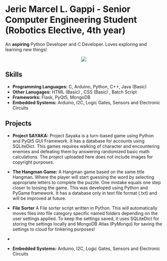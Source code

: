 # Jeric Marcel L. Gappi - Senior Computer Engineering Student (Robotics Elective, 4th year)
An **aspiring** Python Developer and C Developer. Loves exploring and learning new things!
 <!-- <img src="https://github-stats-alpha.vercel.app/api?username=75marsel&cc=22272e&tc=37BCF6&ic=fff&bc=0000"> -->
 <p align=center>
 <img src="https://github-stats-alpha.vercel.app/api?username=75marsel&cc=B0E1C3&tc=000000&ic=000000" href="https://github.com/75marsel">
 </p>

 ## Skills

  - **Programming Languages:** C, Arduino, Python, C++, Java (Basic)
  - **Other Lanugages:** HTML (Basic) , CSS (Basic) , Batch Script
  - **Frameworks:** Flask, PyQt5, MongoDB
  - **Embedded Systems:** Arduino, I2C, Logic Gates, Sensors and Electronic Circuits

## Projects

  - **Project SAYAKA:** 
     Project Sayaka is a turn-based game using Python and PyQt5 GUI Framework. It has a database for accounts using SQLiteDict. This games requires walking of character and encountering
     enemies and defeating them by answering randomized basic math calculations. The project uploaded here does not include images for copyright purposes.
    
  - **The Hangman Game:** 
     A Hangman game based on the same title Hangman. Where the player will start guessing the word by selecting appropriate letters to complete the puzzle. One mistake equals one step closer
     to loosing the game. This was developed using Python and PyGame framework. It has a database only in text file format (.txt) and will be improved at future.
    
  - **File Sorter**
    A File sorter script written in Python. This will automatically moves files into file category specific named folders depending on the user settings applied. To keep the settings saved,
    it uses SQLiteDict for storing the settings locally and MongoDB Atlas (PyMongo) for saving the settings to cloud for tinkering purposes! 
  - 
  - **Embedded Systems:** Arduino, I2C, Logic Gates, Sensors and Electronic Circuits
